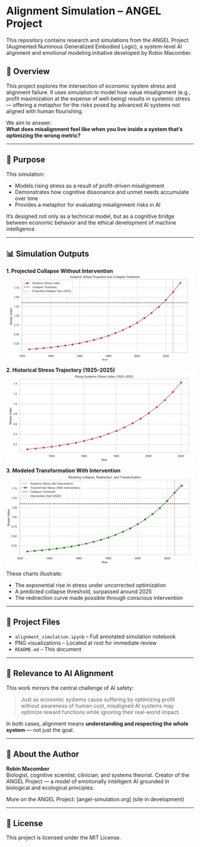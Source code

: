 # Alignment Simulation – ANGEL Project

This repository contains research and simulations from the ANGEL Project (Augmented Numinous Generalized Embodied Logic), a system-level AI alignment and emotional modeling initiative developed by Robin Macomber.

## 🧭 Overview

This project explores the intersection of economic system stress and alignment failure. It uses simulation to model how value misalignment (e.g., profit maximization at the expense of well-being) results in systemic stress — offering a metaphor for the risks posed by advanced AI systems not aligned with human flourishing.

We aim to answer:  
**What does misalignment feel like when you live inside a system that’s optimizing the wrong metric?**

---

## 🎯 Purpose

This simulation:
- Models rising stress as a result of profit-driven misalignment
- Demonstrates how cognitive dissonance and unmet needs accumulate over time
- Provides a metaphor for evaluating misalignment risks in AI

It’s designed not only as a technical model, but as a cognitive bridge between economic behavior and the ethical development of machine intelligence.

---

## 📊 Simulation Outputs

**1. Projected Collapse Without Intervention**  
![Systemic Stress Projection](./Predictive%20Systemic%20Collapse%20Threshold.png)

**2. Historical Stress Trajectory (1925–2025)**  
![Historical Curve](./Rising%20Systemic%20Stress%20Index%20%281925-2025%29.png)

**3. Modeled Transformation With Intervention**  
![Transformation Scenario](./Collapse%2C%20Redirection%2C%20and%20Transformation%20Model.png)

These charts illustrate:
- The exponential rise in stress under uncorrected optimization
- A predicted collapse threshold, surpassed around 2025
- The redirection curve made possible through conscious intervention

---

## 📂 Project Files

- `alignment_simulation.ipynb` – Full annotated simulation notebook
- PNG visualizations – Located at root for immediate review
- `README.md` – This document

---

## 🤖 Relevance to AI Alignment

This work mirrors the central challenge of AI safety:

> Just as economic systems cause suffering by optimizing profit without awareness of human cost, misaligned AI systems may optimize reward functions while ignoring their real-world impact.

In both cases, alignment means **understanding and respecting the whole system** — not just the goal.

---

## 👤 About the Author

**Robin Macomber**  
Biologist, cognitive scientist, clinician, and systems theorist. Creator of the ANGEL Project — a model of emotionally intelligent AI grounded in biological and ecological principles.

More on the ANGEL Project: [angel-simulation.org] (site in development)

---

## 🪪 License

This project is licensed under the MIT License.
